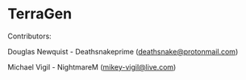 # TerraGen

Contributors:

Douglas Newquist - Deathsnakeprime (deathsnake@protonmail.com)

Michael Vigil - NightmareM (mikey-vigil@live.com)
